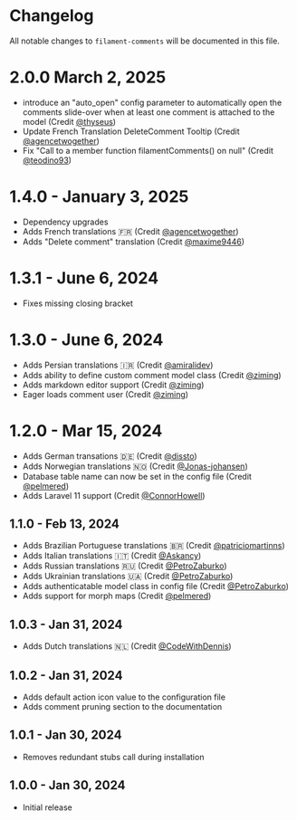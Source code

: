 # Changelog

All notable changes to `filament-comments` will be documented in this file.

# 2.0.0 March 2, 2025

- introduce an "auto_open" config parameter to automatically open the comments slide-over when at least one comment is attached to the model (Credit [@thyseus](https://github.com/shopauskunft))
- Update French Translation DeleteComment Tooltip (Credit [@agencetwogether](https://github.com/agencetwogether))
- Fix "Call to a member function filamentComments() on null" (Credit [@teodino93](https://github.com/teodino93))


# 1.4.0 - January 3, 2025

- Dependency upgrades
- Adds French translations 🇫🇷 (Credit [@agencetwogether](https://github.com/agencetwogether))
- Adds "Delete comment" translation (Credit [@maxime9446](https://github.com/maxime9446))

# 1.3.1 - June 6, 2024

-   Fixes missing closing bracket

# 1.3.0 - June 6, 2024

-   Adds Persian translations 🇮🇷 (Credit [@amiralidev](https://github.com/amiralidev))
-   Adds ability to define custom comment model class (Credit [@ziming](https://github.com/ziming))
-   Adds markdown editor support (Credit [@ziming](https://github.com/ziming))
-   Eager loads comment user (Credit [@ziming](https://github.com/ziming))

# 1.2.0 - Mar 15, 2024

-   Adds German transations 🇩🇪 (Credit [@dissto](https://github.com/dissto))
-   Adds Norwegian translations 🇳🇴 (Credit [@Jonas-johansen](https://github.com/Jonas-johansen))
-   Database table name can now be set in the config file (Credit [@pelmered](https://github.com/pelmered))
-   Adds Laravel 11 support (Credit [@ConnorHowell](https://github.com/ConnorHowell))

## 1.1.0 - Feb 13, 2024

-   Adds Brazilian Portuguese translations 🇧🇷 (Credit [@patriciomartinns](https://github.com/patriciomartinns))
-   Adds Italian translations 🇮🇹 (Credit [@Askancy](https://github.com/Askancy))
-   Adds Russian translations 🇷🇺 (Credit [@PetroZaburko](https://github.com/PetroZaburko))
-   Adds Ukrainian translations 🇺🇦 (Credit [@PetroZaburko](https://github.com/PetroZaburko))
-   Adds authenticatable model class in config file (Credit [@PetroZaburko](https://github.com/PetroZaburko))
-   Adds support for morph maps (Credit [@pelmered](https://github.com/pelmered))

## 1.0.3 - Jan 31, 2024

-   Adds Dutch translations 🇳🇱 (Credit [@CodeWithDennis](https://github.com/CodeWithDennis))

## 1.0.2 - Jan 31, 2024

-   Adds default action icon value to the configuration file
-   Adds comment pruning section to the documentation

## 1.0.1 - Jan 30, 2024

-   Removes redundant stubs call during installation

## 1.0.0 - Jan 30, 2024

-   Initial release
